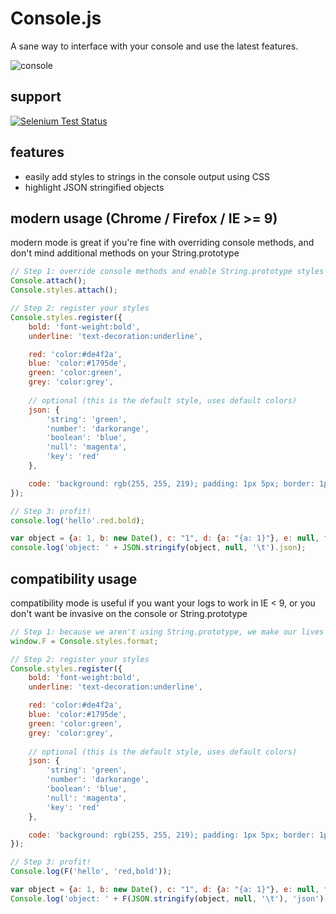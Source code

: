 # Console.js

A sane way to interface with your console and use the latest features.

![console](https://cloud.githubusercontent.com/assets/139784/2598269/2cf8e294-bac3-11e3-8f5e-875cb251839d.gif)

## support

[![Selenium Test Status](https://saucelabs.com/browser-matrix/consolejs.svg)](https://saucelabs.com/u/consolejs)

## features

* easily add styles to strings in the console output using CSS
* highlight JSON stringified objects

## modern usage (Chrome / Firefox / IE >= 9)

modern mode is great if you're fine with overriding console methods, and don't mind additional methods on your String.prototype

```javascript
// Step 1: override console methods and enable String.prototype styles
Console.attach();
Console.styles.attach();

// Step 2: register your styles
Console.styles.register({
	bold: 'font-weight:bold',
	underline: 'text-decoration:underline',

	red: 'color:#de4f2a',
	blue: 'color:#1795de',
	green: 'color:green',
	grey: 'color:grey',
	
	// optional (this is the default style, uses default colors)
	json: {
		'string': 'green',
		'number': 'darkorange',
		'boolean': 'blue',
		'null': 'magenta',
		'key': 'red'
	},

	code: 'background: rgb(255, 255, 219); padding: 1px 5px; border: 1px solid rgba(0, 0, 0, 0.1); line-height: 18px; text-decoration:underline;'
});

// Step 3: profit!
console.log('hello'.red.bold);

var object = {a: 1, b: new Date(), c: "1", d: {a: "{a: 1}"}, e: null, f: false};
console.log('object: ' + JSON.stringify(object, null, '\t').json);
```

## compatibility usage

compatibility mode is useful if you want your logs to work in IE < 9, or you don't want be invasive on the console or String.prototype

```javascript
// Step 1: because we aren't using String.prototype, we make our lives a little easier by creating a shortcut
window.F = Console.styles.format;

// Step 2: register your styles
Console.styles.register({
	bold: 'font-weight:bold',
	underline: 'text-decoration:underline',

	red: 'color:#de4f2a',
	blue: 'color:#1795de',
	green: 'color:green',
	grey: 'color:grey',
	
	// optional (this is the default style, uses default colors)
	json: {
		'string': 'green',
		'number': 'darkorange',
		'boolean': 'blue',
		'null': 'magenta',
		'key': 'red'
	},

	code: 'background: rgb(255, 255, 219); padding: 1px 5px; border: 1px solid rgba(0, 0, 0, 0.1); line-height: 18px; text-decoration:underline;'
});

// Step 3: profit!
Console.log(F('hello', 'red,bold'));

var object = {a: 1, b: new Date(), c: "1", d: {a: "{a: 1}"}, e: null, f: false};
Console.log('object: ' + F(JSON.stringify(object, null, '\t'), 'json'));
```
